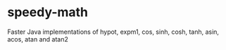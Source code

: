 # speedy-math
Faster Java implementations of hypot, expm1, cos, sinh, cosh, tanh, asin, acos, atan and atan2
